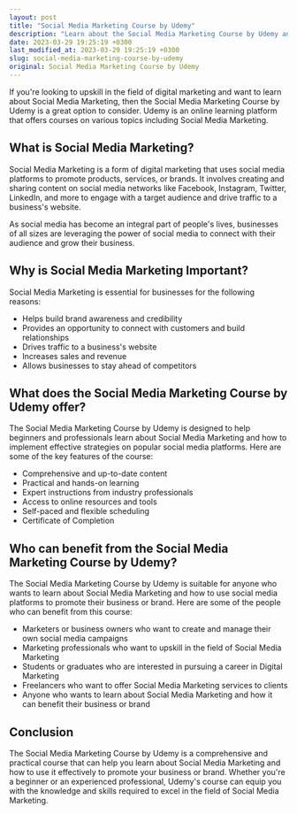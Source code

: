 ```yaml
---
layout: post
title: "Social Media Marketing Course by Udemy"
description: "Learn about the Social Media Marketing Course by Udemy and how it can help you upskill and excel in the field of digital marketing."
date: 2023-03-29 19:25:19 +0300
last_modified_at: 2023-03-29 19:25:19 +0300
slug: social-media-marketing-course-by-udemy
original: Social Media Marketing Course by Udemy
---
```


If you're looking to upskill in the field of digital marketing and want to learn about Social Media Marketing, then the Social Media Marketing Course by Udemy is a great option to consider. Udemy is an online learning platform that offers courses on various topics including Social Media Marketing.

## What is Social Media Marketing?

Social Media Marketing is a form of digital marketing that uses social media platforms to promote products, services, or brands. It involves creating and sharing content on social media networks like Facebook, Instagram, Twitter, LinkedIn, and more to engage with a target audience and drive traffic to a business's website.

As social media has become an integral part of people's lives, businesses of all sizes are leveraging the power of social media to connect with their audience and grow their business.

## Why is Social Media Marketing Important?

Social Media Marketing is essential for businesses for the following reasons:

- Helps build brand awareness and credibility
- Provides an opportunity to connect with customers and build relationships
- Drives traffic to a business's website
- Increases sales and revenue
- Allows businesses to stay ahead of competitors

## What does the Social Media Marketing Course by Udemy offer?

The Social Media Marketing Course by Udemy is designed to help beginners and professionals learn about Social Media Marketing and how to implement effective strategies on popular social media platforms. Here are some of the key features of the course:

- Comprehensive and up-to-date content
- Practical and hands-on learning
- Expert instructions from industry professionals
- Access to online resources and tools
- Self-paced and flexible scheduling
- Certificate of Completion

## Who can benefit from the Social Media Marketing Course by Udemy?

The Social Media Marketing Course by Udemy is suitable for anyone who wants to learn about Social Media Marketing and how to use social media platforms to promote their business or brand. Here are some of the people who can benefit from this course:

- Marketers or business owners who want to create and manage their own social media campaigns
- Marketing professionals who want to upskill in the field of Social Media Marketing
- Students or graduates who are interested in pursuing a career in Digital Marketing
- Freelancers who want to offer Social Media Marketing services to clients
- Anyone who wants to learn about Social Media Marketing and how it can benefit their business or brand

## Conclusion

The Social Media Marketing Course by Udemy is a comprehensive and practical course that can help you learn about Social Media Marketing and how to use it effectively to promote your business or brand. Whether you're a beginner or an experienced professional, Udemy's course can equip you with the knowledge and skills required to excel in the field of Social Media Marketing.